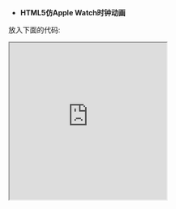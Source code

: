 - **HTML5仿Apple Watch时钟动画**

放入下面的代码:

<iframe src="https://go.choong.net/Tools/shizhong/" width="310" height="310"></iframe>
